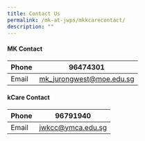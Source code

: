 ```yaml
---
title: Contact Us
permalink: /mk-at-jwps/mkkcarecontact/
description: ""
---
```

#### MK Contact


| Phone | 96474301 | 
| -------- | -------- | 
| Email     | mk_jurongwest@moe.edu.sg  |


#### kCare Contact


| Phone | 96791940 | 
| -------- | -------- | 
| Email     |  jwkcc@ymca.edu.sg  |